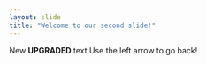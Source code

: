 ```yaml
---
layout: slide
title: "Welcome to our second slide!"
---
```

New **UPGRADED** text
Use the left arrow to go back!
